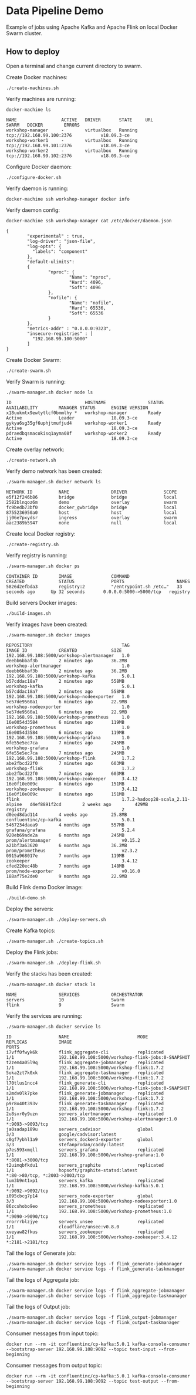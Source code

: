 # Data Pipeline Demo

Example of jobs using Apache Kafka and Apache Flink on local Docker Swarm cluster.

## How to deploy

Open a terminal and change current directory to swarm.

Create Docker machines:

    ./create-machines.sh

Verify machines are running:

    docker-machine ls

    NAME                 ACTIVE   DRIVER       STATE     URL                         SWARM   DOCKER        ERRORS
    workshop-manager     -        virtualbox   Running   tcp://192.168.99.100:2376           v18.09.3-ce   
    workshop-worker1     -        virtualbox   Running   tcp://192.168.99.101:2376           v18.09.3-ce   
    workshop-worker2     -        virtualbox   Running   tcp://192.168.99.102:2376           v18.09.3-ce   

Configure Docker daemon:

    ./configure-docker.sh

Verify daemon is running:

    docker-machine ssh workshop-manager docker info

Verify daemon config:

    docker-machine ssh workshop-manager cat /etc/docker/daemon.json

    {
            "experimental" : true,
            "log-driver": "json-file",
            "log-opts": {
              "labels": "component"
            },
            "default-ulimits":
            {
                    "nproc": {
                            "Name": "nproc",
                            "Hard": 4096,
                            "Soft": 4096
                    },
                    "nofile": {
                            "Name": "nofile",
                            "Hard": 65536,
                            "Soft": 65536
                    }
            },
            "metrics-addr" : "0.0.0.0:9323",
            "insecure-registries" : [
              "192.168.99.100:5000"
            ]
    }

Create Docker Swarm:

    ./create-swarm.sh

Verify Swarm is running:

    ./swarm-manager.sh docker node ls

    ID                            HOSTNAME                STATUS              AVAILABILITY        MANAGER STATUS      ENGINE VERSION
    x18uukmtx9ewtytlcf0bmmlhy *   workshop-manager        Ready               Active              Leader              18.09.3-ce
    gykya6sg35gf6uphjtmufjud4     workshop-worker1        Ready               Active                                  18.09.3-ce
    pdraedbqsmacokisq1ayma08f     workshop-worker2        Ready               Active                                  18.09.3-ce

Create overlay network:

    ./create-network.sh

Verify demo network has been created:

    ./swarm-manager.sh docker network ls

    NETWORK ID          NAME                DRIVER              SCOPE
    e5f12f246b86        bridge              bridge              local
    2582blnqoz6m        demo                overlay             swarm
    fc9bedb73bf0        docker_gwbridge     bridge              local
    8755236950a0        host                host                local
    jj06e7pxydsr        ingress             overlay             swarm
    aac2389b5947        none                null                local

Create local Docker registry:

    ./create-registry.sh

Verify registry is running:

    ./swarm-manager.sh docker ps

    CONTAINER ID        IMAGE               COMMAND                  CREATED             STATUS              PORTS                    NAMES
    5826d2efbda3        registry:2          "/entrypoint.sh /etc…"   33 seconds ago      Up 32 seconds       0.0.0.0:5000->5000/tcp   registry

Build servers Docker images:

    ./build-images.sh

Verify images have been created:

    ./swarm-manager.sh docker images

    REPOSITORY                                  TAG                                IMAGE ID            CREATED             SIZE
    192.168.99.108:5000/workshop-alertmanager   1.0                                deebb6bbaf3b        2 minutes ago       36.2MB
    workshop-alertmanager                       1.0                                deebb6bbaf3b        2 minutes ago       36.2MB
    192.168.99.108:5000/workshop-kafka          5.0.1                              b57cddac18a7        2 minutes ago       558MB
    workshop-kafka                              5.0.1                              b57cddac18a7        2 minutes ago       558MB
    192.168.99.108:5000/workshop-nodeexporter   1.0                                5e57de9560a1        6 minutes ago       22.9MB
    workshop-nodeexporter                       1.0                                5e57de9560a1        6 minutes ago       22.9MB
    192.168.99.108:5000/workshop-prometheus     1.0                                16e0054d3584        6 minutes ago       119MB
    workshop-prometheus                         1.0                                16e0054d3584        6 minutes ago       119MB
    192.168.99.108:5000/workshop-grafana        1.0                                6fe55e5ec7ca        7 minutes ago       245MB
    workshop-grafana                            1.0                                6fe55e5ec7ca        7 minutes ago       245MB
    192.168.99.108:5000/workshop-flink          1.7.2                              abe2fbcd22f0        7 minutes ago       603MB
    workshop-flink                              1.7.2                              abe2fbcd22f0        7 minutes ago       603MB
    192.168.99.108:5000/workshop-zookeeper      3.4.12                             16e0f10e009c        8 minutes ago       151MB
    workshop-zookeeper                          3.4.12                             16e0f10e009c        8 minutes ago       151MB
    flink                                       1.7.2-hadoop28-scala_2.11-alpine   d4ef8891f2cd        2 weeks ago         429MB
    registry                                    2                                  d0eed8dad114        4 weeks ago         25.8MB
    confluentinc/cp-kafka                       5.0.1                              5467234daea9        4 months ago        557MB
    grafana/grafana                             5.2.4                              920eb69ade2a        6 months ago        245MB
    prom/alertmanager                           v0.15.2                            a21bf3a63620        6 months ago        36.2MB
    prom/prometheus                             v2.3.2                             0915a968017e        7 months ago        119MB
    zookeeper                                   3.4.12                             cfed220ec48b        7 months ago        148MB
    prom/node-exporter                          v0.16.0                            188af75e2de0        9 months ago        22.9MB

Build Flink demo Docker image:

    ./build-demo.sh

Deploy the servers:

    ./swarm-manager.sh ./deploy-servers.sh

Create Kafka topics:

    ./swarm-manager.sh ./create-topics.sh

Deploy the Flink jobs:

    ./swarm-manager.sh ./deploy-flink.sh

Verify the stacks has been created:

    ./swarm-manager.sh docker stack ls

    NAME                SERVICES            ORCHESTRATOR
    servers             10                  Swarm
    flink               9                   Swarm

Verify the services are running:

    ./swarm-manager.sh docker service ls

    ID                  NAME                          MODE                REPLICAS            IMAGE                                                PORTS
    i7vff0fwyk6k        flink_aggregate-cli           replicated          1/1                 192.168.99.108:5000/workshop-flink-jobs:0-SNAPSHOT   
    t2zem4a05l9q        flink_aggregate-jobmanager    replicated          1/1                 192.168.99.108:5000/workshop-flink:1.7.2             
    5oka2zt7k0xk        flink_aggregate-taskmanager   replicated          1/1                 192.168.99.108:5000/workshop-flink:1.7.2             
    l70tlus1ncc4        flink_generate-cli            replicated          1/1                 192.168.99.108:5000/workshop-flink-jobs:0-SNAPSHOT   
    s2mdv0lk7pke        flink_generate-jobmanager     replicated          1/1                 192.168.99.108:5000/workshop-flink:1.7.2             
    p9r8o40t393v        flink_generate-taskmanager    replicated          1/1                 192.168.99.108:5000/workshop-flink:1.7.2             
    2u8sxr0y9uzn        servers_alertmanager          replicated          1/1                 192.168.99.108:5000/workshop-alertmanager:1.0        *:9093->9093/tcp
    ja0sadap189u        servers_cadvisor              global              3/3                 google/cadvisor:latest                               
    c0gf7ybhl1a9        servers_dockerd-exporter      global              3/3                 stefanprodan/caddy:latest                            
    p7es593xmqll        servers_grafana               replicated          1/1                 192.168.99.108:5000/workshop-grafana:1.0             *:8081->3000/tcp
    t2uimqbfkdu1        servers_graphite              replicated          1/1                 hopsoft/graphite-statsd:latest                       *:80->80/tcp, *:2003->2003/tcp
    lum3b9nt1xp1        servers_kafka                 replicated          1/1                 192.168.99.108:5000/workshop-kafka:5.0.1             *:9092->9092/tcp
    i095cbcg7p14        servers_node-exporter         global              3/3                 192.168.99.108:5000/workshop-nodeexporter:1.0        
    86zcshobo9eo        servers_prometheus            replicated          1/1                 192.168.99.108:5000/workshop-prometheus:1.0          *:9090->9090/tcp
    rrorrrblzjye        servers_unsee                 replicated          1/1                 cloudflare/unsee:v0.8.0                              
    xveyaw82fkus        servers_zookeeper             replicated          1/1                 192.168.99.108:5000/workshop-zookeeper:3.4.12        *:2181->2181/tcp

Tail the logs of Generate job:

    ./swarm-manager.sh docker service logs -f flink_generate-jobmanager
    ./swarm-manager.sh docker service logs -f flink_generate-taskmanager

Tail the logs of Aggregate job:

    ./swarm-manager.sh docker service logs -f flink_aggregate-jobmanager
    ./swarm-manager.sh docker service logs -f flink_aggregate-taskmanager

Tail the logs of Output job:

    ./swarm-manager.sh docker service logs -f flink_output-jobmanager
    ./swarm-manager.sh docker service logs -f flink_output-taskmanager

Consumer messages from input topic:

    docker run --rm -it confluentinc/cp-kafka:5.0.1 kafka-console-consumer --bootstrap-server 192.168.99.108:9092 --topic test-input --from-beginning

Consumer messages from output topic:

    docker run --rm -it confluentinc/cp-kafka:5.0.1 kafka-console-consumer --bootstrap-server 192.168.99.108:9092 --topic test-output --from-beginning
